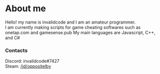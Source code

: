 # About me

Hello! my name is invalidcode and I am an amateur programmer.  
I am currently making scripts for game cheating softwares such as onetap.com and gamesense.pub
My main languages are Javascript, C++, and C#  

### Contacts
Discord: invalidcode#7427  
Steam: [/id/oppositelby](https://steamcommunity.com/id/oppositelby/)

